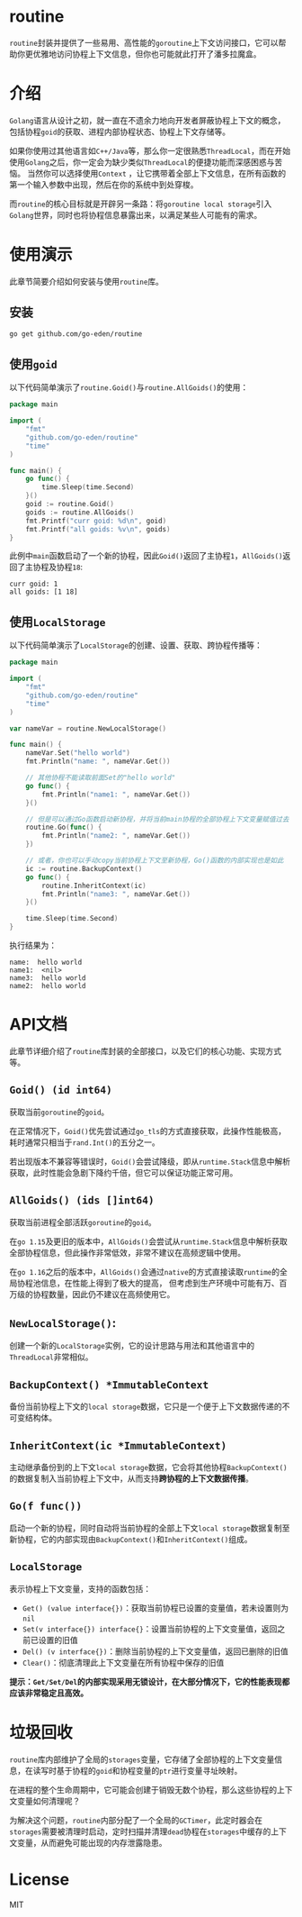 # routine

`routine`封装并提供了一些易用、高性能的`goroutine`上下文访问接口，它可以帮助你更优雅地访问协程上下文信息，但你也可能就此打开了潘多拉魔盒。

# 介绍

`Golang`语言从设计之初，就一直在不遗余力地向开发者屏蔽协程上下文的概念，包括协程`goid`的获取、进程内部协程状态、协程上下文存储等。

如果你使用过其他语言如`C++/Java`等，那么你一定很熟悉`ThreadLocal`，而在开始使用`Golang`之后，你一定会为缺少类似`ThreadLocal`的便捷功能而深感困惑与苦恼。 当然你可以选择使用`Context`
，让它携带着全部上下文信息，在所有函数的第一个输入参数中出现，然后在你的系统中到处穿梭。

而`routine`的核心目标就是开辟另一条路：将`goroutine local storage`引入`Golang`世界，同时也将协程信息暴露出来，以满足某些人可能有的需求。

# 使用演示

此章节简要介绍如何安装与使用`routine`库。

## 安装

```bash
go get github.com/go-eden/routine
```

## 使用`goid`

以下代码简单演示了`routine.Goid()`与`routine.AllGoids()`的使用：

```go
package main

import (
	"fmt"
	"github.com/go-eden/routine"
	"time"
)

func main() {
	go func() {
		time.Sleep(time.Second)
	}()
	goid := routine.Goid()
	goids := routine.AllGoids()
	fmt.Printf("curr goid: %d\n", goid)
	fmt.Printf("all goids: %v\n", goids)
}
```

此例中`main`函数启动了一个新的协程，因此`Goid()`返回了主协程`1`，`AllGoids()`返回了主协程及协程`18`:

```text
curr goid: 1
all goids: [1 18]
```

## 使用`LocalStorage`

以下代码简单演示了`LocalStorage`的创建、设置、获取、跨协程传播等：

```go
package main

import (
	"fmt"
	"github.com/go-eden/routine"
	"time"
)

var nameVar = routine.NewLocalStorage()

func main() {
	nameVar.Set("hello world")
	fmt.Println("name: ", nameVar.Get())

	// 其他协程不能读取前面Set的"hello world"
	go func() {
		fmt.Println("name1: ", nameVar.Get())
	}()

	// 但是可以通过Go函数启动新协程，并将当前main协程的全部协程上下文变量赋值过去
	routine.Go(func() {
		fmt.Println("name2: ", nameVar.Get())
	})

	// 或者，你也可以手动copy当前协程上下文至新协程，Go()函数的内部实现也是如此
	ic := routine.BackupContext()
	go func() {
		routine.InheritContext(ic)
		fmt.Println("name3: ", nameVar.Get())
	}()

	time.Sleep(time.Second)
}
```

执行结果为：

```text
name:  hello world
name1:  <nil>
name3:  hello world
name2:  hello world
```

# API文档

此章节详细介绍了`routine`库封装的全部接口，以及它们的核心功能、实现方式等。

## `Goid() (id int64)`

获取当前`goroutine`的`goid`。

在正常情况下，`Goid()`优先尝试通过`go_tls`的方式直接获取，此操作性能极高，耗时通常只相当于`rand.Int()`的五分之一。

若出现版本不兼容等错误时，`Goid()`会尝试降级，即从`runtime.Stack`信息中解析获取，此时性能会急剧下降约千倍，但它可以保证功能正常可用。

## `AllGoids() (ids []int64)`

获取当前进程全部活跃`goroutine`的`goid`。

在`go 1.15`及更旧的版本中，`AllGoids()`会尝试从`runtime.Stack`信息中解析获取全部协程信息，但此操作非常低效，非常不建议在高频逻辑中使用。

在`go 1.16`之后的版本中，`AllGoids()`会通过`native`的方式直接读取`runtime`的全局协程池信息，在性能上得到了极大的提高， 但考虑到生产环境中可能有万、百万级的协程数量，因此仍不建议在高频使用它。

## `NewLocalStorage()`:

创建一个新的`LocalStorage`实例，它的设计思路与用法和其他语言中的`ThreadLocal`非常相似。

## `BackupContext() *ImmutableContext`

备份当前协程上下文的`local storage`数据，它只是一个便于上下文数据传递的不可变结构体。

## `InheritContext(ic *ImmutableContext)`

主动继承备份到的上下文`local storage`数据，它会将其他协程`BackupContext()`的数据复制入当前协程上下文中，从而支持**跨协程的上下文数据传播**。

## `Go(f func())`

启动一个新的协程，同时自动将当前协程的全部上下文`local storage`数据复制至新协程，它的内部实现由`BackupContext()`和`InheritContext()`组成。

## `LocalStorage`

表示协程上下文变量，支持的函数包括：

+ `Get() (value interface{})`：获取当前协程已设置的变量值，若未设置则为`nil`
+ `Set(v interface{}) interface{}`：设置当前协程的上下文变量值，返回之前已设置的旧值
+ `Del() (v interface{})`：删除当前协程的上下文变量值，返回已删除的旧值
+ `Clear()`：彻底清理此上下文变量在所有协程中保存的旧值

**提示：`Get/Set/Del`的内部实现采用无锁设计，在大部分情况下，它的性能表现都应该非常稳定且高效。**

# 垃圾回收

`routine`库内部维护了全局的`storages`变量，它存储了全部协程的上下文变量信息，在读写时基于协程的`goid`和协程变量的`ptr`进行变量寻址映射。

在进程的整个生命周期中，它可能会创建于销毁无数个协程，那么这些协程的上下文变量如何清理呢？

为解决这个问题，`routine`内部分配了一个全局的`GCTimer`，此定时器会在`storages`需要被清理时启动，定时扫描并清理`dead`协程在`storages`中缓存的上下文变量，从而避免可能出现的内存泄露隐患。

# License

MIT